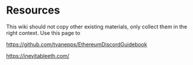 # Resources

This wiki should not copy other existing materials, only collect them in the right context. Use this page to 

https://github.com/tvanepps/EthereumDiscordGuidebook 

https://inevitableeth.com/
